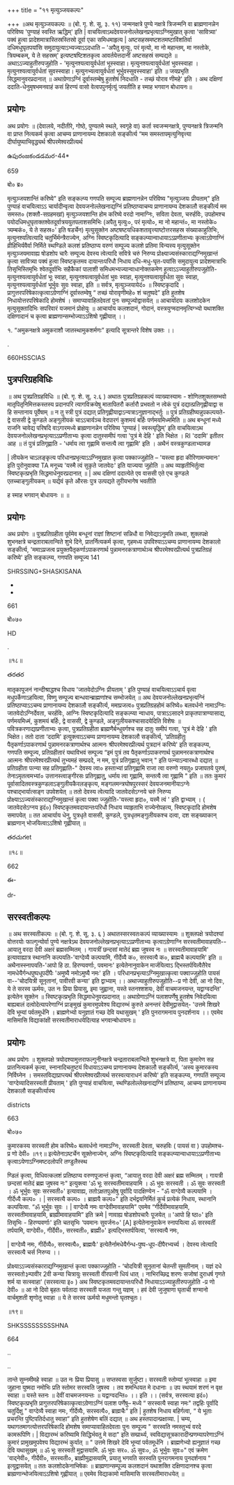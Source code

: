 +++
title = "११ मृत्युञ्जयकल्पः"

+++
॥अथ मृत्युञ्जयकल्पः ॥ (बो. गृ. शे. सू. ३. ११) जन्मनक्षत्रे पुण्ये नक्षत्रे त्रिजन्मनि वा ब्राह्मणानन्नेन परिविष्य 'पुण्याहं स्वस्ति ऋद्धिम्' इति | वाचयित्वाऽथदेवयजनोल्लेखनप्रभृत्याऽग्निमुखात् कृत्वा 'सावित्र्या' पक्वं हुत्वा प्रादेशमात्रास्तिस्रस्तिस्रो दूर्वा एका समिधमाहृत्य | अष्टसहस्रमष्टशतमष्टाविंशतिर्वा दधिमधुघृतपयांसि समुदायुत्याऽभ्यज्याऽऽदधाति – 'अपैतु मृत्युः, परं मृत्यो, मा नो महान्तम्, मा नस्तोके, त्रियम्बकम्, ये ते सहस्रम्' इत्यष्टषष्टिशतकृत्व आवर्तयेत्तदानीं अष्टसहस्रं सम्पद्यते ॥अथाऽऽज्याहुतीरुपजुहोति - 'मृत्युनश्यत्वायुर्वर्धतां भूस्स्वाहा। मृत्युनश्यत्वायुर्वर्धतां भुवस्स्वाहा । मृत्युनश्यत्वायुर्वर्धतां सुवस्स्वाहा। मृत्युनभ्यत्वायुर्वर्धतां भूर्भुवस्सुवस्स्वाहा' इति ॥ जयप्रभृति सिद्धमानुवरप्रदानात् ॥ अथाग्रेणाऽग्निं दूर्वास्तम्बेषु हुतशेषं निदधाति - तच्छं योराव णीमहे' इति । अथ दक्षिणां ददाति-धेनुमृषभमनवाहं कसं हिरण्यं वासो वेत्वपपुनर्मृत्युं जयतीति ह स्माह भगवान बोधायनः॥
## प्रयोगः
अथ प्रयोगः ॥ (देवालये, नदीतीरे, गोष्ठे, पुण्यतमे स्थले, स्वगृहे वा) कर्ता स्वजन्मनक्षत्रे, पुण्यनक्षत्रे त्रिजन्मनि वा प्राप्त नित्यकर्म कृत्वा आचम्य प्राणानायम्य देशकालो सङ्कीर्त्य “मम समस्तापमृत्युनिवृत्त्या दीर्घायुष्याभिवृद्ध्यर्थ श्रीपरमेश्वरप्रीत्यर्थ

ఉపురంజకండడమర-44*

659

बो० ब्र०

मृत्युञ्जयशान्तिं करिष्ये" इति सङ्कल्प्य गणपति सम्पूज्य ब्राह्मणानन्नेन परिविष्य "मृत्युञ्जयः प्रीयताम्" इति पुण्याहं वाचयित्वाऽऽ चार्यादीन्वृत्वा देवयजनोल्लेखनाद्यग्निं प्रतिष्ठाप्याचम्य प्राणानायम्य देशकालौ सङ्कीर्त्य मम समस्त० (शक्तौ-सग्रहमखां) मृत्युञ्जयशान्ति होम करिष्ये वरदो नामाग्निः, सविता देवता, चरुर्हविः, उपहोमश्च पयोदधिमधुघृताक्तश्वेतदूर्वात्रययुतपलाशसमिभिः (अपैतु मृत्युः०, परं मृत्यो०, मा नो महान्तं०, मा नस्तोके० त्र्यम्बकं०, ये ते सहस्र०' इति षडर्चेन) मृत्युसूक्तेन अष्टषष्टयधिकशतावृत्त्याष्टोत्तरसहस्र संख्याकाहुतिभिः, मृत्युनश्यत्वित्यादि चतुर्भिर्मन्त्रैराज्येन, अग्निः स्विष्टकृदित्यादि सङ्कल्प्यान्वाधायाऽऽप्रणीताभ्यः कृत्वाऽग्रेणाग्निं व्रीहिभिर्यवैर्वा निर्मिते स्थण्डिले कलशं प्रतिष्ठाप्य वरुणं सम्पूज्य कलशे प्रतिमा विन्यस्य मृत्युसूक्तेन मृत्युञ्जयमावाह्य षोडशोप चारैः सम्पूज्य देवस्य त्वेत्यादि सवित्रे चरुं निरुप्य प्रोक्ष्याज्यसंस्काराद्यग्निमुखान्तं कृत्वा सावित्र्या पक्वं हुत्वा स्विष्टकृतमव दायान्तःपरिधौ निधाय दधि-मधु-घृत-पयांसि समुदायुत्य प्रादेशमात्राभिः तिसृभिस्तिमृभिः श्वेतदूर्वाभिः सहैकैकां पालाशी समिधमभ्यज्यान्वाधानोक्तकमेण हुत्वाऽऽज्याहुतीरुपजुहोति-मृत्युनश्यत्वायुर्वर्धतां भूः स्वाहा, मृत्युनश्यत्वायुर्वर्धतां भुवः स्वाहा, मृत्युनश्यत्वायुर्वर्धता सुवः स्वाहा, मृत्युनश्यत्वायुर्वर्धतां भूर्भुवः सुवः स्वाहा, इति ॥ सर्वत्र, मृत्युञ्जयायेदं० ॥ स्विष्टकृदादि । प्रागुत्तरपरिषेकात्कृत्वाऽग्रेणाग्निं दूर्वास्तम्वेषु “ तच्छं योरावृणीमहे० शं चतुष्पदे” इति हुतशेष निधायोत्तरपरिषेकादि होमशेषं । समाप्यावाहितदेवतां पुनः सम्पूज्योद्वासयेत् ॥ आचार्यादयः कलशोदकेन मृत्युसूक्तादिभिः सपरिवारं यजमानं प्रोक्षेयुः ॥ आचार्याय कलशदानं, गोदानं, वस्त्रयुग्मदानमृत्विग्भ्यो यथाशक्ति दक्षिणादानं च कृत्वा ब्राह्मणान्सम्भोज्याऽऽशिषो गृह्णीयात् ।।

१. “अमुकनक्षत्रे अमुकराशौ जातस्थामुकशर्मणः” इत्यादि सूत्रान्तरे विशेष उक्तः ।।

.

660HSSCIAS
## पुत्रपरिग्रहविधिः
॥ अथ पुत्रप्रतिग्रहविधिः ॥ (बो. गृ. शे. सू. २.६ ) अथातः पुत्रप्रतिग्रहकल्पं व्याख्यास्यामः - शोणितशुक्लसम्भवो मातृपितृनिमित्तकस्तस्य प्रदानपरि त्यागविक्रयेषु मातापितरौ कर्तारौ प्रभवतो न त्वेकं पुत्रं दद्यात्प्रतिगृह्णीयाद्वा स हि सन्तानाय पूर्वेषाम् ॥ न तु स्त्री पुत्रं दद्यात् प्रतिगृह्णीयाद्वाऽन्यत्राऽनुज्ञानाद्भर्तुः ॥ पुत्रं प्रतिग्रहीष्यन्नुपकल्पयते-द्वे वाससी द्वे कुण्डले अङ्गुलीयकं चाऽऽचार्यञ्च वेदपारगं कुशमयं बर्हिः पर्णमयमिध्ममिति ॥ अथ बन्धूनां मध्ये राजनि चावेद्य परिषदि वाऽगारमध्ये ब्राह्मणानन्नेन परिविष्य ‘पुण्याहं | स्वस्त्यृद्धिम्' इति वाचयित्वाऽथ देवयजनोल्लेखनप्रभृत्याऽऽप्रणीताभ्यः कृत्वा दातुस्समीपं गत्वा 'पुत्रं मे देहि ' इति भिक्षेत । RI 'ददामि' इतीतर आह ॥ तं पुत्रं प्रतिगृह्णाति - 'धर्माय त्वा गृह्णामि सन्तत्यै त्वा गृह्णामि' इति । अथैनं वस्त्रकुण्डलाभ्यामङ

| लीयकेन चाऽलङ्कृत्य परिधानप्रभृत्याऽऽग्निमुखात कृत्वा पक्काज्जुहोति – 'यस्त्वा हृदा कीरिणामन्यमानः' इति पुरोनुवाक्या TA मनूच्य 'यस्मै त्वं सुकृते जातवेदः' इति याज्यया जुहोति ॥ अथ व्याहृतीभिर्तुत्वा स्विष्टकृत्प्रभृति सिद्धमाधेनुवरप्रदानात् ॥ | अथ दक्षिणां ददात्येते एव वाससी एते एच कुण्डले एतच्चाङ्गुलीयकम् ॥ यद्येवं कृते औरसः पुत्र उत्पद्यते तुरीयभागेष भवतीति

ह स्माह भगवान् बोधायनः ॥ ॥
## प्रयोगः
अथ प्रयोगः ॥ पुत्रप्रतिग्रहीता पूर्वमेव बन्धूनां राज्ञां शिष्टानां सन्निधौ वा निवेद्याऽनुमति लब्ध्वा, शुक्लपक्षे शुभनक्षत्रे चन्द्रताराबलान्विते शुभे दिने, प्रातर्नित्यकर्म कृत्वा, गृहमध्य उपविश्याऽऽचम्य प्राणानायम्य देशकालो सङ्कीर्त्य, 'ममाऽप्रजत्व प्रयुक्तपैतृकर्णाऽपाकरणार्थ पुन्नामनरकत्राणार्थञ्च श्रीपरमेश्वरप्रीत्यर्थ पुत्रप्रतिग्रहं करिष्ये' इति सङ्कल्प्य, गणपति सम्पूज्य 141

SHRSSING+SHASKISANA

-

-

661

बो०७०

HD

.

॥१८॥

తరతర

मातृकापूजनं नान्दीश्राद्धश्च विधाय 'जातवेदोऽग्निः प्रीयताम् ' इति पुण्याहं वाचयित्वाऽऽचार्य वृत्वा मधुपर्केणाऽहयित्वा, विष्णु सम्पूज्य बान्धवान्ब्राह्मणांश्च सम्भोजयेत् ॥ अथ देवयजनोल्लेखनप्रभृत्यग्निं प्रतिष्ठाप्याऽऽचम्य प्राणानायम्य देशकालौ सङ्कीर्त्य, ममाप्रजत्व० पुत्रप्रतिग्रहहोमं करिष्ये० बलवर्धनो नामाऽग्निःः जातवेदोऽग्निर्देवता, चरर्हविः, आग्निः स्विष्टकृदित्यादि सङ्कल्प्या न्वाधाय, पात्राऽऽसादने प्राकृतपात्राण्यासाद्य, पर्णमयमिध्मं, कुशमयं बर्हिः, द्वे वाससी, द्वे कुण्डले, अङ्गुलीयकश्चासादयेदिति विशेषः ॥ पवित्रकरणाद्याप्रणीताभ्यः कृत्वा, पुत्रप्रतिग्रहीता ब्राह्मणैर्बन्धुवर्गश्च सह दातुः समीपं गत्वा, ‘पुत्रं मे देहि ' इति भिक्षेत। ततो दाता ‘ददामि' इत्युक्त्वाऽऽचम्य प्राणानायम्य देशकालौ सङ्कीर्त्य, 'प्रतिग्रहीतुः पैतृकर्णाऽपाकरणार्थ पुन्नामनरकत्राणार्थश्च आत्मनः श्रीपरमेश्वरप्रीत्यर्थ पुत्रदानं करिष्ये' इति सङ्कल्प्य, गणपति सम्पूज्य, प्रतिग्रहीतारं यथाविभवं सम्पूज्य “इमं पुत्रं तव पैतृकर्णाऽपाकरणार्थ पुन्नामनरकत्राणार्थश्च आत्मनः श्रीपरमेश्वरप्रीत्यर्थ तुभ्यमहं सम्प्रददे, न मम, पुत्रं प्रतिगृह्णातु भवान् " इति पत्न्याऽन्वारब्धो दद्यात् ॥ प्रतिग्रहीता पत्न्या सह प्रतिगृह्णाति-" देवस्य त्वा० हस्ताभ्यां प्रतिगृह्णामि राजा त्वा वरुणो नयतु० प्रजापतये पुरुषं, तेनाऽमृतत्वमभ्यां० उत्तानस्त्वाङ्गीरसः प्रतिगृह्णातु, धर्माय त्वा गृह्णामि, सन्तत्यै त्वा गृह्णामि " इति ॥ ततः कुमारं पूर्वासादितवस्त्रकुण्डलाऽङ्गुलीयकैरलङ्कृत्य, मङ्गलमन्त्रघोषपुरस्सरं देवयजनमानीयाऽग्नेः पश्चाद्भार्यात्सङ्ग उपवेशयेत् ॥ ततो देवस्य त्वेत्यादि जातवेदसेऽग्नये चरुं निरुप्य प्रोक्ष्याऽऽज्यसंस्काराद्यग्निमुखान्तं कृत्वा पक्वा ज्जुहोति-'यस्त्वा हृदा०, यस्मै त्वं ' इति द्वाभ्याम् । ( जातवेदसेऽग्नय इदं०) स्विष्टकृतमवदायान्तःपरिधौ निधाय व्याहृताभि राज्येनोपहत्य, स्विष्टकृदादि होमशेष समापयेत् ॥ तत आचार्याय धेनु, पुत्रधृते वाससी, कुण्डले, पुत्रधृतमङ्गुलीयकश्च दत्वा, दश सङ्ख्याकान् ब्राह्मणान् भोजयित्वाऽऽशिषो गृह्णीयात् ॥

తరచుగet

॥१८॥

662

ఈ-

dr-
## सरस्वतीकल्पः
॥ अथ सरस्वतीकल्पः ॥ (बो. गृ. शे. सू. ३. ६ ) अथातस्सरस्वतःकल्पं व्याख्यास्यामः ॥ शुक्लपक्षे त्रयोदश्यां वोत्तरयोः फाल्गुन्योर्वा पुण्ये नक्षत्रेऽथ देवयजनोल्लेखनप्रभृत्याऽऽप्रणीताभ्यः कृत्वाऽग्रेणाग्नि सरस्वतीमावाहयति--आयातु वरदा देवी अक्षरं ब्रह्मसम्मितम् । गायत्रीं छन्दसां मातेदं ब्रह्म जुषस्व नः ॥ सरस्वतीमावाहयामि' इत्यावाह्यात्र स्थानानि कल्पयति-'वाग्देव्यै कल्पयामि, गीर्देव्यै क०, सरस्वत्यै क०, ब्राह्मचै कल्पयामि' इति ॥ अथैनास्स्नापयति-'आपो हि ठा. हिरण्यवर्णाः, पवमानः' इत्येतेनानुवाकेन मार्जयित्वाऽ द्भिस्तर्पयित्वैतैरेव नामधेयैर्गन्धपुष्पधूपदीपैः 'अमुष्यै नमोऽमुष्यै नमः' इति । परिधानप्रभृत्याऽग्निमुखात्कृत्वा पक्वाज्जुहोति पायसं वा--'चोदयित्री सूनृतानां, पावीरवी कन्या' इति द्वाभ्याम् ।। अथाज्याहुतीरुपजुहोति--प्र णो देवी, आ नो दिवः, ये ते सरस्व ऊर्मयः, उत नः प्रिया प्रियासु, इमा जुह्वाना, यस्ते स्तनश्शशयः, देवीं वाचमजनयन्त, यद्वाग्वदन्ति' इत्येतेन सूक्तेन ॥ स्विष्टकृत्प्रभृति सिद्धमाधेनुवरप्रदानात् ॥ अथाग्रेणाऽग्निं पलाशपर्णेषु हुतशेष निवेदयित्वा बाह्यबालं दत्वोदेत्यापरेणाग्निं प्राङ्मुखं कुमारमुपवेश्य विद्यारम्भं कुरुते अनन्तरं देवीमुद्वासयेत्- 'उत्तमे शिखरे देवि भूम्यां पर्वतमूर्धनि । ब्राह्मणेभ्यो यनुज्ञातं गच्छ देवि यथासुखम् ' इति पुनरागमनाय पुनदर्शनाय ।। एवमेव मासिमासि विद्याकांक्षी सरस्वतीमाराधयेदित्याह भगवान्बोधायनः॥
## प्रयोगः
अथ प्रयोगः ॥ शुक्लपक्षे त्रयोदश्यामुत्तराफल्गुनीनक्षत्रे चन्द्रताराबलान्विते शुभनक्षत्रे वा, पिता कुमारेण सह प्रातनित्यकर्म कृत्वा, स्नानादिचतुष्टयं विधायाऽऽचम्य प्राणानायम्य देशकालौ सङ्कीर्त्य, ‘अस्य कुमारकस्य निर्विघ्नेन । समस्तविद्याप्राप्त्यर्थ श्रीपरमेश्वरप्रीत्यर्थ सरस्वत्याराधनं करिष्ये' इति सङ्कल्प्य, गणपतिं सम्पूज्य 'वाग्देव्यादिसरस्वती प्रीयताम् ' इति पुण्याहं वाचयित्वा, स्थण्डिलोल्लेखनाद्यग्निं प्रतिष्ठाप्य, आचम्य प्राणानायम्य देशकालौ सङ्कीर्त्यास्य

districts

663

बो०७०

कुमारकस्य सरस्वती होम करिष्ये० बलवर्धनो नामाऽग्निः, सरस्वती देवता, चरुहविः ( पायसं वा ) उपहोमश्च-प्र णो देवी० ॥१९॥ इत्येतेनाऽष्टर्चेन सूक्तेनाज्येन, अग्निः स्विष्टकृदित्यादि सङ्कल्प्यान्वाधायाऽऽप्रणीताभ्यः कृत्वाऽयेणाऽग्निमष्टदलोपरि तण्डुलैस्स्थ

ण्डिलं कृत्वा, विधिवत्कलशं प्रतिष्ठाप्य वरुणपूजान्तं कृत्वा, “आयातु वरदा देवी अक्षरं ब्रह्म सम्मितम् । गायत्री छन्दसां मातेदं ब्रह्म जुषस्व नः" इत्युक्त्वा 'ॐ भूः सरस्वतीमावाहयामि । ॐ भुवः सरस्वती । ॐ सुवः सरस्वती । ॐ भूर्भुवः सुवः सरस्वती०' इत्यावाह्य, ततोऽक्षतपुओषु पूर्वादि पादक्षिण्येन - "ॐ वाग्देव्यै कल्पयामि । गीर्देध्यै कल्प० । | सरस्वत्यै कल्प० । ब्राह्मयै कल्प०" इति दर्भद्वयनिर्मितं कूर्च प्रत्येकं निधाय, स्थानानि कल्पयित्वा. “ॐ भूर्भुवः सुवः । | वाग्देव्यै नमः वाग्देवीमावाहयामि" एवमेव “गीर्देवीमावाहयामि, सरस्वतीमावाहयामि, ब्राह्मीमावाहयामि” इति क्रमे | णावाह्य षोडशोपचारैः पूजयेत् ॥ 'आपो हि ष्ठा०' इति तिसृभिः - हिरण्यवर्णाः' इति चतसृभिः ‘पवमानः सुवर्जनः०' [A] इत्येतेनानुवाकेन स्नापयित्वा ॐ सरस्वतीं तर्पयामि, वाग्देवी०, गीर्देवी०, सरस्वती०, ब्राह्मी०' इत्यद्भिस्तर्पयित्वा, ‘सरस्वत्यै नमः,

| वाग्देव्यै नमः, गीर्देव्यै०, सरस्वत्यै०, ब्राह्मयैः' इत्येतैर्नामधेयैर्गन्ध-पुष्प-धूप-दीपैरभ्यर्च्य । देवस्य त्वेत्यादि सरस्वत्यै चर्स निरुप्य ।।

प्रोक्ष्याऽऽज्यसंस्काराद्यग्निमुखान्तं कृत्वा पक्काज्जुहोति - ‘चोदयित्री सूनृतानां चेतन्ती सुमतीनाम् । यज्ञं दधे सरस्वतो३म्पावीर 2वी कन्या चित्रायुः सरस्वती वीरपत्नी धियं धात् । नाभिरच्छिद्र शरणः सजोषां दुराधर्ष गृणते शर्म या सत्स्वाहा' (सरस्वत्या इ० ) अथ स्विष्टकृतमवदायान्तःपरिधौ निधायाऽऽज्याहुतीरुपजुहोति -प्र णो देवी० ॥ आ नो दिवो बृहतः पर्वतादा सरस्वती यजता गन्तु यज्ञम् । हवं देवी जुजुषाणा घृताची शग्मानो वार्चमुशती शृणोतु स्वाहा ॥ ये ते सरस्व ऊर्मयो मधुमन्तो घृतश्चुतः।

॥१९॥

SHKSSSSSSSSSHNA

664

..

..

तान्ते सुम्नमीमहे स्वाहा ॥ उत नः प्रिया प्रियासु ॥ सप्तस्वसा सुर्जुष्टा। सरस्वती स्तोम्यां भूत्स्वाहा ॥ इमा जुहाना युष्मदा नमोभिः प्रति स्तोमर सरस्वति जुषस्व । तव शमन्धियत मे दधानाः ॥ उप स्थयामं शरणं न वृक्ष स्वाहा ॥ यस्ते स्तनः ॥ देवीं वाचमजनयन्तः ॥ यद्वाग्वदन्ति० ।। इति ।। (सर्वत्र, सरस्वत्या इदं०) स्विष्टकृत्प्रभृति प्रागुत्तरपरिषेकात्कृत्वाऽग्रेणाऽग्निं पलाश पर्णेषु– मध्ये “ सरस्वत्यै स्वाहा नमः" तद्वहिः पूर्वादि चतुर्दिक्षु " वाग्देव्यै स्वाहा नमः, गीर्देव्यैः, सरस्वत्यै०, ब्राह्मचैः” इति | हुतशेष निधाय बहिर्गत्वा, “ ये भूताः प्रचरन्ति पुष्टिपतिर्दधातु स्वाहा” इति हुतशेषेण बलिं दद्यात् ॥ अथ हस्तपादान्प्रक्षाव्या. | चम्य, यथागतमागत्योत्तरपरिषेकादि होमशेष समाप्यावाहितदेवताः पुनः सम्पूज्य " सरस्वति नमस्तुभ्यं वरदे कामरूपिणि। | विद्यारम्भं करिष्यामि सिद्धिर्भवतु मे सदा" इति सम्प्रार्थ्य, स्वविद्यासूत्रकारादीन्प्रणम्यापरेणाऽग्निं कुमारं प्रामुखमुपवेश्य विद्यारम्भं कुर्यात् ॥ " उत्तमे शिखरे देवि भूम्यां पर्वतमूर्धनि । ब्राह्मणेभ्यो ह्यनुज्ञातं गच्छ देवि यथासुखम् ॥ ॐ भूः सरस्वती मुद्वासयामि. ॐ भुवः सर०. ॐ सुवः०, ॐ भूर्भुवः सुवः०" एवं क्रमेण 'वाद्नेवी०, गीर्देवी०, सरस्वती०, ब्राह्मीमुद्रासयामि, प्रयातु भगवति सरस्वति पुनरागमनाय पुनदर्शनाय " इत्युद्वासयेत् ॥ ततः कलशोदकेनाभिषेकः ॥ ब्राह्मणान्सम्पूज्य कलशदानं यथाशक्ति दक्षिणादानश्च कृत्वा ब्राह्मणान्भोजयित्वाऽऽशिषो गृह्णीयात् ॥ एवमेव विद्याकामो मासिमासि सरस्वतीमाराधयेत् ॥